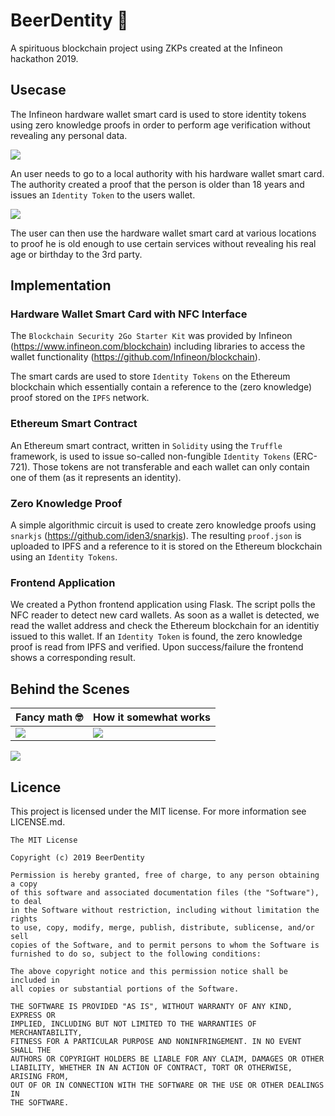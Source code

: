# BeerDentity 🍺

A spirituous blockchain project using ZKPs created at the Infineon hackathon 2019.

## Usecase

The Infineon hardware wallet smart card is used to store identity tokens using zero knowledge proofs in order to perform age verification without revealing any personal data.

![](https://user-images.githubusercontent.com/6087393/55082333-c8c7ba00-50a1-11e9-9308-457940e13a37.png)

An user needs to go to a local authority with his hardware wallet smart card. The authority created a proof that the person is older than 18 years and issues an `Identity Token` to the users wallet.

![](https://user-images.githubusercontent.com/6087393/55082340-cb2a1400-50a1-11e9-8194-3cf828573357.png)

The user can then use the hardware wallet smart card at various locations to proof he is old enough to use certain services without revealing his real age or birthday to the 3rd party.

## Implementation

### Hardware Wallet Smart Card with NFC Interface

The `Blockchain Security 2Go Starter Kit` was provided by Infineon (https://www.infineon.com/blockchain) including libraries to access the wallet functionality (https://github.com/Infineon/blockchain).

The smart cards are used to store `Identity Tokens` on the Ethereum blockchain which essentially contain a reference to the (zero knowledge) proof stored on the `IPFS` network.

### Ethereum Smart Contract

An Ethereum smart contract, written in `Solidity` using the `Truffle` framework, is used to issue so-called non-fungible `Identity Tokens` (ERC-721). Those tokens are not transferable and each wallet can only contain one of them (as it represents an identity).

### Zero Knowledge Proof

A simple algorithmic circuit is used to create zero knowledge proofs using `snarkjs` (https://github.com/iden3/snarkjs). The resulting `proof.json` is uploaded to IPFS and a reference to it is stored on the Ethereum blockchain using an `Identity Tokens`.

### Frontend Application

We created a Python frontend application using Flask. The script polls the NFC reader to detect new card wallets. As soon as a wallet is detected, we read the wallet address and check the Ethereum blockchain for an identitiy issued to this wallet. If an `Identity Token` is found, the zero knowledge proof is read from IPFS and verified. Upon success/failure the frontend shows a corresponding result.

## Behind the Scenes

Fancy math 🤓 | How it somewhat works
------------ | -------------
![](https://user-images.githubusercontent.com/6087393/55083568-0b8a9180-50a4-11e9-8cdd-16e4fe6a6535.jpg) | ![](https://user-images.githubusercontent.com/6087393/55083560-075e7400-50a4-11e9-9c50-b47d440c48d4.jpg)

![](https://user-images.githubusercontent.com/6087393/55137552-95cd0700-5131-11e9-8fb4-ed39aee6df46.jpg)

## Licence

This project is licensed under the MIT license. For more information see LICENSE.md.

```
The MIT License

Copyright (c) 2019 BeerDentity

Permission is hereby granted, free of charge, to any person obtaining a copy
of this software and associated documentation files (the "Software"), to deal
in the Software without restriction, including without limitation the rights
to use, copy, modify, merge, publish, distribute, sublicense, and/or sell
copies of the Software, and to permit persons to whom the Software is
furnished to do so, subject to the following conditions:

The above copyright notice and this permission notice shall be included in
all copies or substantial portions of the Software.

THE SOFTWARE IS PROVIDED "AS IS", WITHOUT WARRANTY OF ANY KIND, EXPRESS OR
IMPLIED, INCLUDING BUT NOT LIMITED TO THE WARRANTIES OF MERCHANTABILITY,
FITNESS FOR A PARTICULAR PURPOSE AND NONINFRINGEMENT. IN NO EVENT SHALL THE
AUTHORS OR COPYRIGHT HOLDERS BE LIABLE FOR ANY CLAIM, DAMAGES OR OTHER
LIABILITY, WHETHER IN AN ACTION OF CONTRACT, TORT OR OTHERWISE, ARISING FROM,
OUT OF OR IN CONNECTION WITH THE SOFTWARE OR THE USE OR OTHER DEALINGS IN
THE SOFTWARE.
```
